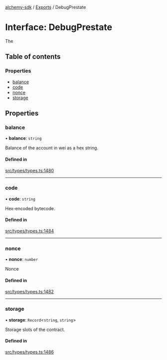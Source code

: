 [alchemy-sdk](../README.md) / [Exports](../modules.md) / DebugPrestate

# Interface: DebugPrestate

The

## Table of contents

### Properties

- [balance](DebugPrestate.md#balance)
- [code](DebugPrestate.md#code)
- [nonce](DebugPrestate.md#nonce)
- [storage](DebugPrestate.md#storage)

## Properties

### balance

• **balance**: `string`

Balance of the account in wei as a hex string.

#### Defined in

[src/types/types.ts:1480](https://github.com/alchemyplatform/alchemy-sdk-js/blob/277f926/src/types/types.ts#L1480)

___

### code

• **code**: `string`

Hex-encoded bytecode.

#### Defined in

[src/types/types.ts:1484](https://github.com/alchemyplatform/alchemy-sdk-js/blob/277f926/src/types/types.ts#L1484)

___

### nonce

• **nonce**: `number`

Nonce

#### Defined in

[src/types/types.ts:1482](https://github.com/alchemyplatform/alchemy-sdk-js/blob/277f926/src/types/types.ts#L1482)

___

### storage

• **storage**: `Record`<`string`, `string`\>

Storage slots of the contract.

#### Defined in

[src/types/types.ts:1486](https://github.com/alchemyplatform/alchemy-sdk-js/blob/277f926/src/types/types.ts#L1486)

